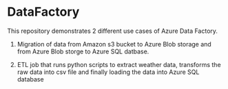 # DataFactory

This repository demonstrates 2 different use cases of Azure Data Factory.

1. Migration of data from Amazon s3 bucket to Azure Blob storage and from Azure Blob storge to Azure SQL datbase.

2. ETL job that runs python scripts to extract weather data, transforms the raw data into csv file and finally loading the data into Azure SQL database
